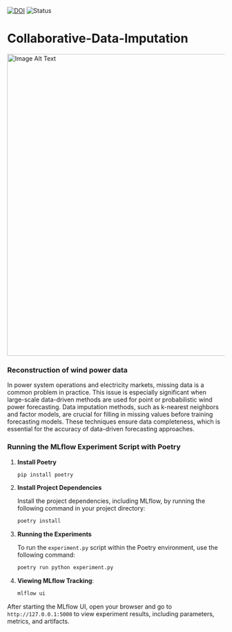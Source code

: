 [![DOI](https://zenodo.org/badge/DOI/10.5281/zenodo.14187972.svg)](https://doi.org/10.5281/zenodo.14187972)
![Status](https://img.shields.io/badge/status-development-orange)

# Collaborative-Data-Imputation

<img src="img/colab_data_imputation.png" alt="Image Alt Text" width="700"/>

### Reconstruction of wind power data

In power system operations and electricity markets, missing data is a common problem in practice. This issue is especially significant when large-scale data-driven methods are used for point or probabilistic wind power forecasting. Data imputation methods, such as k-nearest neighbors and factor models, are crucial for filling in missing values before training forecasting models. These techniques ensure data completeness, which is essential for the accuracy of data-driven forecasting approaches.

### Running the MLflow Experiment Script with Poetry

1. **Install Poetry**

    ```bash
    pip install poetry
    ```

2. **Install Project Dependencies**

    Install the project dependencies, including MLflow, by running the following command in your project directory:

    ```bash
    poetry install
    ```

3. **Running the Experiments**

    To run the `experiment.py` script within the Poetry environment, use the following command:

    ```bash
    poetry run python experiment.py
    ```

4. **Viewing MLflow Tracking**:

    ```bash
    mlflow ui
    ```

After starting the MLflow UI, open your browser and go to `http://127.0.0.1:5000` to view experiment results, including parameters, metrics, and artifacts.
